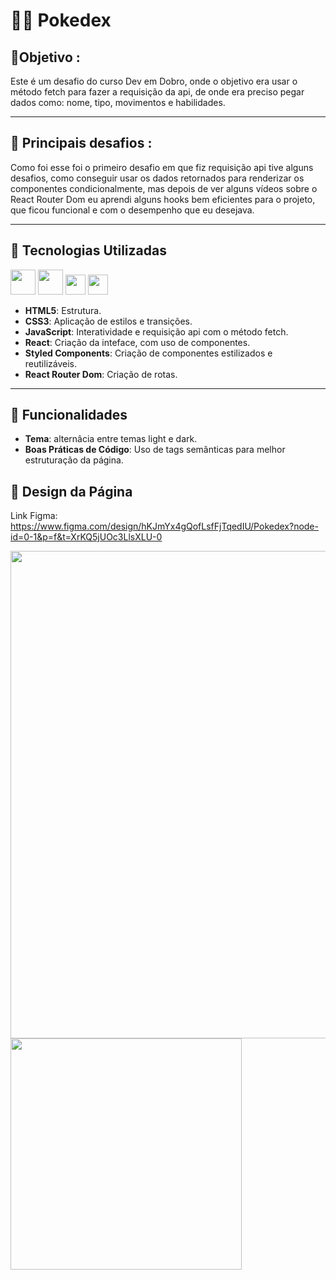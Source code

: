 # 👨‍💻 Pokedex #

## 🎯Objetivo :
 Este é um desafio do curso Dev em Dobro, onde o objetivo era usar o método fetch para fazer a requisição da api, de onde era preciso pegar dados como: nome, tipo, movimentos e habilidades.

---

## 🚧 Principais desafios :
Como foi esse foi o primeiro desafio em que fiz requisição api tive alguns desafios, como conseguir usar os dados retornados para renderizar os componentes condicionalmente, mas depois de ver alguns vídeos sobre o React Router Dom eu aprendi alguns hooks bem eficientes para o projeto, que ficou funcional e com o desempenho que eu desejava.

---

## 🚀 Tecnologias Utilizadas
<img src="https://raw.githubusercontent.com/marwin1991/profile-technology-icons/refs/heads/main/icons/html.png" width="40px" > <img src="https://raw.githubusercontent.com/marwin1991/profile-technology-icons/refs/heads/main/icons/css.png" width="40px" > <img src="https://raw.githubusercontent.com/marwin1991/profile-technology-icons/refs/heads/main/icons/javascript.png" width="32px" > <img src="https://raw.githubusercontent.com/marwin1991/profile-technology-icons/refs/heads/main/icons/react.png" width="32px" > 

- **HTML5**: Estrutura.
- **CSS3**: Aplicação de estilos e transições.
- **JavaScript**: Interatividade e requisição api com o método fetch.
- **React**: Criação da inteface, com uso de componentes.
- **Styled Components**: Criação de componentes estilizados e reutilizáveis.
- **React Router Dom**: Criação de rotas.

---

## 🎯 Funcionalidades
- **Tema**: alternâcia entre temas light e dark.
- **Boas Práticas de Código**: Uso de tags semânticas para melhor estruturação da página.

## 🎨 Design da Página

Link Figma: https://www.figma.com/design/hKJmYx4gQofLsfFjTqedIU/Pokedex?node-id=0-1&p=f&t=XrKQ5jUOc3LlsXLU-0


<img src="/gifs/design-desktop.gif" width="780px">           <img src="/gifs/design-mobile.gif" height="370px">
